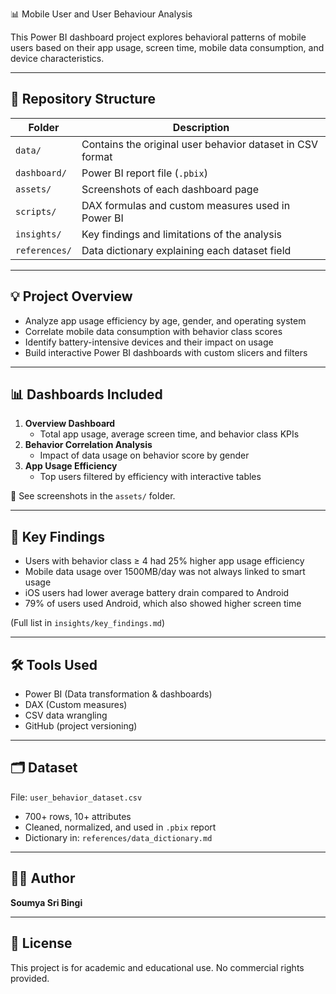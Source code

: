 📊 Mobile User and User Behaviour Analysis

This Power BI dashboard project explores behavioral patterns of mobile users based on their app usage, screen time, mobile data consumption, and device characteristics.

---

## 📁 Repository Structure

| Folder | Description |
|--------|-------------|
| `data/` | Contains the original user behavior dataset in CSV format |
| `dashboard/` | Power BI report file (`.pbix`) |
| `assets/` | Screenshots of each dashboard page |
| `scripts/` | DAX formulas and custom measures used in Power BI |
| `insights/` | Key findings and limitations of the analysis |
| `references/` | Data dictionary explaining each dataset field |

---

## 💡 Project Overview

- Analyze app usage efficiency by age, gender, and operating system
- Correlate mobile data consumption with behavior class scores
- Identify battery-intensive devices and their impact on usage
- Build interactive Power BI dashboards with custom slicers and filters

---

## 📊 Dashboards Included

1. **Overview Dashboard**
   - Total app usage, average screen time, and behavior class KPIs
2. **Behavior Correlation Analysis**
   - Impact of data usage on behavior score by gender
3. **App Usage Efficiency**
   - Top users filtered by efficiency with interactive tables

📸 See screenshots in the `assets/` folder.

---

## 🧠 Key Findings

- Users with behavior class ≥ 4 had 25% higher app usage efficiency
- Mobile data usage over 1500MB/day was not always linked to smart usage
- iOS users had lower average battery drain compared to Android
- 79% of users used Android, which also showed higher screen time

(Full list in `insights/key_findings.md`)

---

## 🛠️ Tools Used

- Power BI (Data transformation & dashboards)
- DAX (Custom measures)
- CSV data wrangling
- GitHub (project versioning)

---

## 🗂️ Dataset

File: `user_behavior_dataset.csv`  
- 700+ rows, 10+ attributes  
- Cleaned, normalized, and used in `.pbix` report  
- Dictionary in: `references/data_dictionary.md`

---

## 🙋‍♀️ Author

**Soumya Sri Bingi**  

---

## 🔗 License

This project is for academic and educational use. No commercial rights provided.
